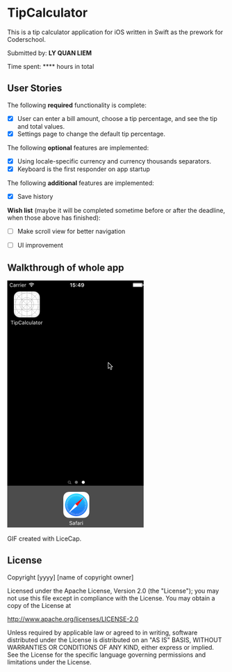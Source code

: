 # TipCalculator

This is a tip calculator application for iOS written in Swift as the prework for Coderschool.

Submitted by: **LY QUAN LIEM**

Time spent: **** hours in total

## User Stories


The following **required** functionality is complete:

* [x] User can enter a bill amount, choose a tip percentage, and see the tip and total values.
* [x] Settings page to change the default tip percentage.

The following **optional** features are implemented:
* [x] Using locale-specific currency and currency thousands separators.
* [x] Keyboard is the first responder on app startup

The following **additional** features are implemented:
* [x] Save history

**Wish list** (maybe it will be completed sometime before or after the deadline, when those above has finished):
* [ ] Make scroll view for better navigation
* [ ] UI improvement


## Walkthrough of whole app

![App Walkthrough](https://raw.githubusercontent.com/liemlyquan/TipCalculator/master/gif/TipCalculatorFinal1.gif)


GIF created with LiceCap.

## License

Copyright [yyyy] [name of copyright owner]

Licensed under the Apache License, Version 2.0 (the "License");
you may not use this file except in compliance with the License.
You may obtain a copy of the License at

http://www.apache.org/licenses/LICENSE-2.0

Unless required by applicable law or agreed to in writing, software
distributed under the License is distributed on an "AS IS" BASIS,
WITHOUT WARRANTIES OR CONDITIONS OF ANY KIND, either express or implied.
See the License for the specific language governing permissions and
limitations under the License.
